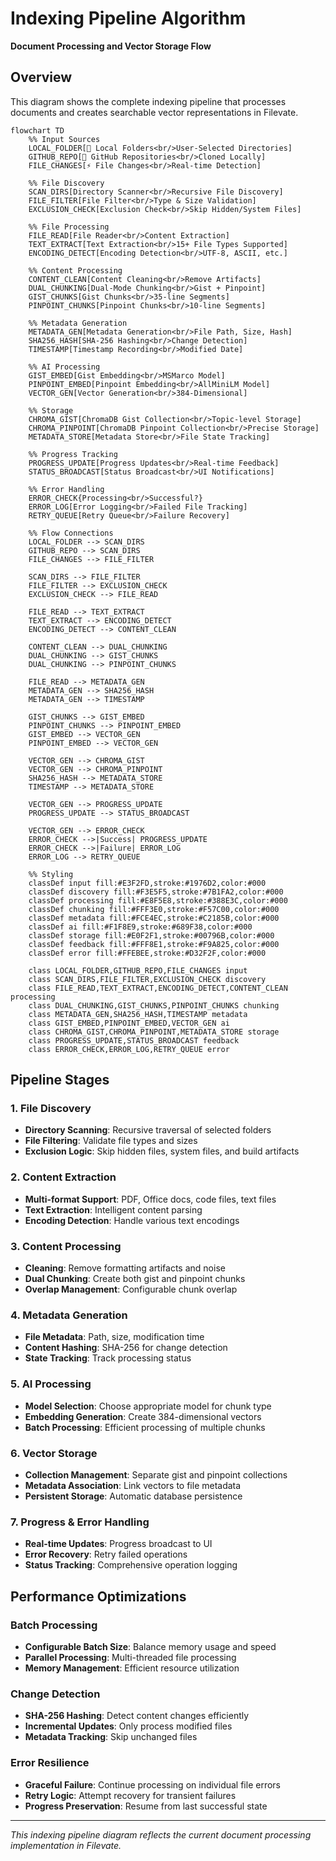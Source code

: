 # Indexing Pipeline Algorithm

**Document Processing and Vector Storage Flow**

## Overview

This diagram shows the complete indexing pipeline that processes documents and creates searchable vector representations in Filevate.

```mermaid
flowchart TD
    %% Input Sources
    LOCAL_FOLDER[📁 Local Folders<br/>User-Selected Directories]
    GITHUB_REPO[🔗 GitHub Repositories<br/>Cloned Locally]
    FILE_CHANGES[⚡ File Changes<br/>Real-time Detection]
    
    %% File Discovery
    SCAN_DIRS[Directory Scanner<br/>Recursive File Discovery]
    FILE_FILTER[File Filter<br/>Type & Size Validation]
    EXCLUSION_CHECK[Exclusion Check<br/>Skip Hidden/System Files]
    
    %% File Processing
    FILE_READ[File Reader<br/>Content Extraction]
    TEXT_EXTRACT[Text Extraction<br/>15+ File Types Supported]
    ENCODING_DETECT[Encoding Detection<br/>UTF-8, ASCII, etc.]
    
    %% Content Processing
    CONTENT_CLEAN[Content Cleaning<br/>Remove Artifacts]
    DUAL_CHUNKING[Dual-Mode Chunking<br/>Gist + Pinpoint]
    GIST_CHUNKS[Gist Chunks<br/>35-line Segments]
    PINPOINT_CHUNKS[Pinpoint Chunks<br/>10-line Segments]
    
    %% Metadata Generation
    METADATA_GEN[Metadata Generation<br/>File Path, Size, Hash]
    SHA256_HASH[SHA-256 Hashing<br/>Change Detection]
    TIMESTAMP[Timestamp Recording<br/>Modified Date]
    
    %% AI Processing
    GIST_EMBED[Gist Embedding<br/>MSMarco Model]
    PINPOINT_EMBED[Pinpoint Embedding<br/>AllMiniLM Model]
    VECTOR_GEN[Vector Generation<br/>384-Dimensional]
    
    %% Storage
    CHROMA_GIST[ChromaDB Gist Collection<br/>Topic-level Storage]
    CHROMA_PINPOINT[ChromaDB Pinpoint Collection<br/>Precise Storage]
    METADATA_STORE[Metadata Store<br/>File State Tracking]
    
    %% Progress Tracking
    PROGRESS_UPDATE[Progress Updates<br/>Real-time Feedback]
    STATUS_BROADCAST[Status Broadcast<br/>UI Notifications]
    
    %% Error Handling
    ERROR_CHECK{Processing<br/>Successful?}
    ERROR_LOG[Error Logging<br/>Failed File Tracking]
    RETRY_QUEUE[Retry Queue<br/>Failure Recovery]
    
    %% Flow Connections
    LOCAL_FOLDER --> SCAN_DIRS
    GITHUB_REPO --> SCAN_DIRS
    FILE_CHANGES --> FILE_FILTER
    
    SCAN_DIRS --> FILE_FILTER
    FILE_FILTER --> EXCLUSION_CHECK
    EXCLUSION_CHECK --> FILE_READ
    
    FILE_READ --> TEXT_EXTRACT
    TEXT_EXTRACT --> ENCODING_DETECT
    ENCODING_DETECT --> CONTENT_CLEAN
    
    CONTENT_CLEAN --> DUAL_CHUNKING
    DUAL_CHUNKING --> GIST_CHUNKS
    DUAL_CHUNKING --> PINPOINT_CHUNKS
    
    FILE_READ --> METADATA_GEN
    METADATA_GEN --> SHA256_HASH
    METADATA_GEN --> TIMESTAMP
    
    GIST_CHUNKS --> GIST_EMBED
    PINPOINT_CHUNKS --> PINPOINT_EMBED
    GIST_EMBED --> VECTOR_GEN
    PINPOINT_EMBED --> VECTOR_GEN
    
    VECTOR_GEN --> CHROMA_GIST
    VECTOR_GEN --> CHROMA_PINPOINT
    SHA256_HASH --> METADATA_STORE
    TIMESTAMP --> METADATA_STORE
    
    VECTOR_GEN --> PROGRESS_UPDATE
    PROGRESS_UPDATE --> STATUS_BROADCAST
    
    VECTOR_GEN --> ERROR_CHECK
    ERROR_CHECK -->|Success| PROGRESS_UPDATE
    ERROR_CHECK -->|Failure| ERROR_LOG
    ERROR_LOG --> RETRY_QUEUE

    %% Styling
    classDef input fill:#E3F2FD,stroke:#1976D2,color:#000
    classDef discovery fill:#F3E5F5,stroke:#7B1FA2,color:#000
    classDef processing fill:#E8F5E8,stroke:#388E3C,color:#000
    classDef chunking fill:#FFF3E0,stroke:#F57C00,color:#000
    classDef metadata fill:#FCE4EC,stroke:#C2185B,color:#000
    classDef ai fill:#F1F8E9,stroke:#689F38,color:#000
    classDef storage fill:#E0F2F1,stroke:#00796B,color:#000
    classDef feedback fill:#FFF8E1,stroke:#F9A825,color:#000
    classDef error fill:#FFEBEE,stroke:#D32F2F,color:#000

    class LOCAL_FOLDER,GITHUB_REPO,FILE_CHANGES input
    class SCAN_DIRS,FILE_FILTER,EXCLUSION_CHECK discovery
    class FILE_READ,TEXT_EXTRACT,ENCODING_DETECT,CONTENT_CLEAN processing
    class DUAL_CHUNKING,GIST_CHUNKS,PINPOINT_CHUNKS chunking
    class METADATA_GEN,SHA256_HASH,TIMESTAMP metadata
    class GIST_EMBED,PINPOINT_EMBED,VECTOR_GEN ai
    class CHROMA_GIST,CHROMA_PINPOINT,METADATA_STORE storage
    class PROGRESS_UPDATE,STATUS_BROADCAST feedback
    class ERROR_CHECK,ERROR_LOG,RETRY_QUEUE error
```

## Pipeline Stages

### **1. File Discovery**
- **Directory Scanning**: Recursive traversal of selected folders
- **File Filtering**: Validate file types and sizes
- **Exclusion Logic**: Skip hidden files, system files, and build artifacts

### **2. Content Extraction**
- **Multi-format Support**: PDF, Office docs, code files, text files
- **Text Extraction**: Intelligent content parsing
- **Encoding Detection**: Handle various text encodings

### **3. Content Processing**
- **Cleaning**: Remove formatting artifacts and noise
- **Dual Chunking**: Create both gist and pinpoint chunks
- **Overlap Management**: Configurable chunk overlap

### **4. Metadata Generation**
- **File Metadata**: Path, size, modification time
- **Content Hashing**: SHA-256 for change detection
- **State Tracking**: Track processing status

### **5. AI Processing**
- **Model Selection**: Choose appropriate model for chunk type
- **Embedding Generation**: Create 384-dimensional vectors
- **Batch Processing**: Efficient processing of multiple chunks

### **6. Vector Storage**
- **Collection Management**: Separate gist and pinpoint collections
- **Metadata Association**: Link vectors to file metadata
- **Persistent Storage**: Automatic database persistence

### **7. Progress & Error Handling**
- **Real-time Updates**: Progress broadcast to UI
- **Error Recovery**: Retry failed operations
- **Status Tracking**: Comprehensive operation logging

## Performance Optimizations

### **Batch Processing**
- **Configurable Batch Size**: Balance memory usage and speed
- **Parallel Processing**: Multi-threaded file processing
- **Memory Management**: Efficient resource utilization

### **Change Detection**
- **SHA-256 Hashing**: Detect content changes efficiently
- **Incremental Updates**: Only process modified files
- **Metadata Tracking**: Skip unchanged files

### **Error Resilience**
- **Graceful Failure**: Continue processing on individual file errors
- **Retry Logic**: Attempt recovery for transient failures
- **Progress Preservation**: Resume from last successful state

---

*This indexing pipeline diagram reflects the current document processing implementation in Filevate.*
